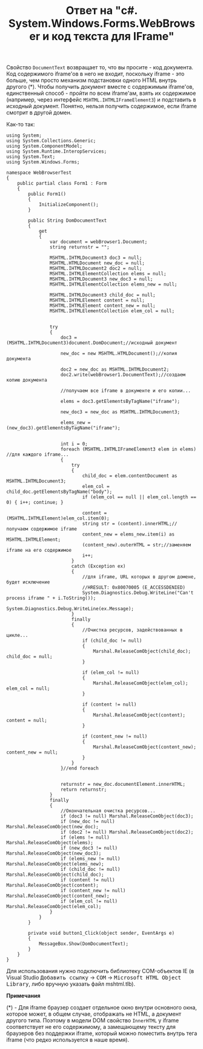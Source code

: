 ﻿---
title: "Ответ на \"c#. System.Windows.Forms.WebBrowser и код текста для IFrame\""
se.owner.user_id: 240512
se.owner.display_name: "MSDN.WhiteKnight"
se.owner.link: "https://ru.stackoverflow.com/users/240512/msdn-whiteknight"
se.answer_id: 773093
se.question_id: 772547
se.post_type: answer
se.is_accepted: False
---
<p>Свойство <code>DocumentText</code> возвращает то, что вы просите - код документа. Код содержимого iframe'ов в него не входит, поскольку iframe - это больше, чем просто механизм подстановки одного HTML внутрь другого (*). Чтобы получить документ вместе с содержимым iframe'ов, единственный способ - пройти по всем iframe'ам, взять их содержимое (например, через интерфейс <code>MSHTML.IHTMLIFrameElement3</code>) и подставить в исходный документ. Понятно, нельзя получить содержимое, если iframe смотрит в другой домен.</p>

<p>Как-то так:</p>

<pre><code>using System;
using System.Collections.Generic;
using System.ComponentModel;
using System.Runtime.InteropServices;
using System.Text;
using System.Windows.Forms;

namespace WebBrowserTest
{
    public partial class Form1 : Form
    {
        public Form1()
        {
            InitializeComponent();            
        }

        public String DomDocumentText
        {
            get
            {
                var document = webBrowser1.Document;
                string returnstr = "";

                MSHTML.IHTMLDocument3 doc3 = null;
                MSHTML.HTMLDocument new_doc = null;
                MSHTML.IHTMLDocument2 doc2 = null;
                MSHTML.IHTMLElementCollection elems = null;
                MSHTML.IHTMLDocument3 new_doc3 = null;
                MSHTML.IHTMLElementCollection elems_new = null;

                MSHTML.IHTMLDocument3 child_doc = null;
                MSHTML.IHTMLElement content = null;
                MSHTML.IHTMLElement content_new = null;
                MSHTML.IHTMLElementCollection elem_col = null;


                try
                {
                    doc3 = (MSHTML.IHTMLDocument3)document.DomDocument;//исходный документ

                    new_doc = new MSHTML.HTMLDocument();//копия документа

                    doc2 = new_doc as MSHTML.IHTMLDocument2;
                    doc2.write(webBrowser1.DocumentText);//создаем копию документа

                    //получаем все iframe в документе и его копии...

                    elems = doc3.getElementsByTagName("iframe");

                    new_doc3 = new_doc as MSHTML.IHTMLDocument3;

                    elems_new = (new_doc3).getElementsByTagName("iframe");


                    int i = 0;
                    foreach (MSHTML.IHTMLIFrameElement3 elem in elems) //для каждого iframe...
                    {
                        try
                        {
                            child_doc = elem.contentDocument as MSHTML.IHTMLDocument3;
                            elem_col = child_doc.getElementsByTagName("body");
                            if (elem_col == null || elem_col.length == 0) { i++; continue; }

                            content = (MSHTML.IHTMLElement)elem_col.item(0);
                            string str = (content).innerHTML;//получаем содержимое iframe
                            content_new = elems_new.item(i) as MSHTML.IHTMLElement;
                            (content_new).outerHTML = str;//заменяем iframe на его содержимое                  
                            i++;
                        }
                        catch (Exception ex)
                        {
                            //для iframe, URL которых в другом домене, будет исключение
                            //HRESULT: 0x80070005 (E_ACCESSDENIED)
                            System.Diagnostics.Debug.WriteLine("Can't process iframe " + i.ToString());
                            System.Diagnostics.Debug.WriteLine(ex.Message);
                        }
                        finally
                        {
                            //Очистка ресурсов, задействованных в цикле...
                            if (child_doc != null)
                            {
                                Marshal.ReleaseComObject(child_doc); child_doc = null;
                            }

                            if (elem_col != null)
                            {
                                Marshal.ReleaseComObject(elem_col); elem_col = null;
                            }

                            if (content != null)
                            {
                                Marshal.ReleaseComObject(content); content = null;
                            }

                            if (content_new != null)
                            {
                                Marshal.ReleaseComObject(content_new); content_new = null;
                            }
                        }
                    }//end foreach


                    returnstr = new_doc.documentElement.innerHTML;
                    return returnstr;
                }
                finally
                {                
                    //Окончательная очистка ресурсов...
                    if (doc3 != null) Marshal.ReleaseComObject(doc3);
                    if (new_doc != null) Marshal.ReleaseComObject(new_doc);
                    if (doc2 != null) Marshal.ReleaseComObject(doc2);
                    if (elems != null) Marshal.ReleaseComObject(elems);
                    if (new_doc3 != null) Marshal.ReleaseComObject(new_doc3);
                    if (elems_new != null) Marshal.ReleaseComObject(elems_new);
                    if (child_doc != null) Marshal.ReleaseComObject(child_doc);
                    if (content != null) Marshal.ReleaseComObject(content);
                    if (content_new != null) Marshal.ReleaseComObject(content_new);
                    if (elem_col != null) Marshal.ReleaseComObject(elem_col);
                }
            }
        }

        private void button1_Click(object sender, EventArgs e)
        {
            MessageBox.Show(DomDocumentText);
        }
    }
}
</code></pre>

<p>Для использования нужно подключить библиотеку COM-объектов IE (в Visual Studio  <kbd>Добавить ссылку</kbd> -> <kbd>СОМ</kbd> -> <kbd>Microsoft HTML Object Library</kbd>, либо вручную указать файл mshtml.tlb). </p>

<p><strong>Примечания</strong></p>

<p>(*) - Для iframe браузер создает отдельное окно внутри основного окна, которое может, в общем случае, отображать не HTML, а документ другого типа. Поэтому в модели DOM свойство <code>InnerHTML</code> у iframe соответствует не его содержимому, а замещающему тексту для браузеров без поддержки iframe, который можно поместить внутрь тега iframe (что редко используется в наше время).</p>
